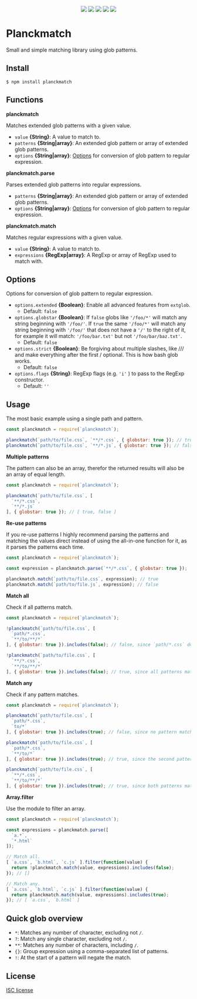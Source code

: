 <div style="text-align: center;">
  <a title="Version master branch" href="https://github.com/redkenrok/node-planckmatch#readme" target="_blank" rel="noopener" style="color:#0000;">
    <img src="https://img.shields.io/github/package-json/v/redkenrok/node-planckmatch.svg?label=master&style=flat-square"/>
  </a>
  <a title="Version npm package" href="https://npmjs.com/package/planckmatch" target="_blank" rel="noopener" style="color:#0000;">
    <img src="https://img.shields.io/npm/v/planckmatch.svg?label=npm&style=flat-square"/>
  </a>
  <a title="License agreement" href="https://github.com/redkenrok/node-planckmatch/blob/master/LICENSE" target="_blank" rel="noopener" style="color:#0000;">
    <img src="https://img.shields.io/github/license/redkenrok/node-planckmatch.svg?style=flat-square"/>
  </a>
  <a title="Travis-ci build status" href="https://travis-ci.org/RedKenrok/node-planckmatch" target="_blank" rel="noopener" style="color:#0000;">
    <img src="https://img.shields.io/travis-ci/RedKenrok/node-planckmatch.svg?branch=master&style=flat-square"/>
  </span>
  <a title="Open issues on GitHub" href="https://github.com/redkenrok/node-planckmatch/issues" target="_blank" rel="noopener" style="color:#0000;">
    <img src="https://img.shields.io/github/issues/redkenrok/node-planckmatch.svg?style=flat-square"/>
  </a>
</div>

# Planckmatch

Small and simple matching library using glob patterns.

## Install

```
$ npm install planckmatch
```

## Functions

**planckmatch**

Matches extended glob patterns with a given value.
* `value` **{String}**: A value to match to.
* `patterns` **{String|array}**: An extended glob pattern or array of extended glob patterns.
* `options` **{String|array}**: [Options](#options) for conversion of glob pattern to regular expression.

**planckmatch.parse**

Parses extended glob patterns into regular expressions.
* `patterns` **{String|array}**: An extended glob pattern or array of extended glob patterns.
* `options` **{String|array}**: [Options](#options) for conversion of glob pattern to regular expression.

**planckmatch.match**

Matches regular expressions with a given value.
* `value` **{String}**: A value to match to.
* `expressions` **{RegExp|array}**: A RegExp or array of RegExp used to match with.

## Options

Options for conversion of glob pattern to regular expression.

* `options.extended` **{Boolean}**: Enable all advanced features from `extglob`.
  * Default: `false`
* `options.globstar` **{Boolean}**: If `false` globs like `'/foo/*'` will match any string beginning with `'/foo/'`. If `true` the same `'/foo/*'` will match any string beginning with `'/foo/'` that does not have a `'/'` to the right of it, for example it will match: `'/foo/bar.txt'` but not `'/foo/bar/baz.txt'`.
  * Default: `false`
* `options.strict` **{Boolean}**: Be forgiving about multiple slashes, like /// and make everything after the first / optional. This is how bash glob works.
  * Default: `false`
* `options.flags` **{String}**: RegExp flags (e.g. `'i'` ) to pass to the RegExp constructor.
  * Default: `''`

## Usage

The most basic example using a single path and pattern.

```JavaScript
const planckmatch = require(`planckmatch`);

planckmatch(`path/to/file.css`, `**/*.css`, { globstar: true }); // true
planckmatch(`path/to/file.css`, `**/*.js`, { globstar: true }); // false
```

**Multiple patterns**

The pattern can also be an array, therefor the returned results will also be an array of equal length.

```JavaScript
const planckmatch = require(`planckmatch`);

planckmatch(`path/to/file.css`, [
  `**/*.css`,
  `**/*.js`
], { globstar: true }); // [ true, false ]
```

**Re-use patterns**

If you re-use patterns I highly recommend parsing the patterns and matching the values direct instead of using the all-in-one function for it, as it parses the patterns each time.

```JavaScript
const planckmatch = require(`planckmatch`);

const expression = planckmatch.parse(`**/*.css`, { globstar: true });

planckmatch.match(`path/to/file.css`, expression); // true
planckmatch.match(`path/to/file.js`, expression); // false
```

**Match all**

Check if all patterns match.

```JavaScript
const planckmatch = require(`planckmatch`);

!planckmatch(`path/to/file.css`, [
  `path/*.css`,
  `**/to/**/*`
], { globstar: true }).includes(false); // false, since `path/*.css` does not match.

!planckmatch(`path/to/file.css`, [
  `**/*.css`,
  `**/to/**/*`
], { globstar: true }).includes(false); // true, since all patterns match.
```

**Match any**

Check if any pattern matches.

```JavaScript
const planckmatch = require(`planckmatch`);

planckmatch(`path/to/file.css`, [
  `path/*.css`,
  `to/*`
], { globstar: true }).includes(true); // false, since no pattern matches.

planckmatch(`path/to/file.css`, [
  `path/*.css`,
  `**/to/*`
], { globstar: true }).includes(true); // true, since the second pattern matches.

planckmatch(`path/to/file.css`, [
  `**/*.css`,
  `**/to/**/*`
], { globstar: true }).includes(true); // true, since both patterns match.
```

**Array.filter**

Use the module to filter an array.

```JavaScript
const planckmatch = require(`planckmatch`);

const expressions = planckmatch.parse([
  `a.*`,
  `*.html`
]);

// Match all.
[ `a.css`, `b.html`, `c.js` ].filter(function(value) {
  return !planckmatch.match(value, expressions).includes(false);
}); // []

// Match any.
[ `a.css`, `b.html`, `c.js` ].filter(function(value) {
  return planckmatch.match(value, expressions).includes(true);
}); // [ `a.css`, `b.html` ]
```

## Quick glob overview

* `*`: Matches any number of character, excluding not `/`.
* `?`: Match any single character, excluding not `/`.
* `**`: Matches any number of characters, including `/`.
* `{}`: Group expression using a comma-separated list of patterns.
* `!`: At the start of a pattern will negate the match.

## License

[ISC license](https://github.com/redkenrok/planckmatch/blob/LICENSE)
